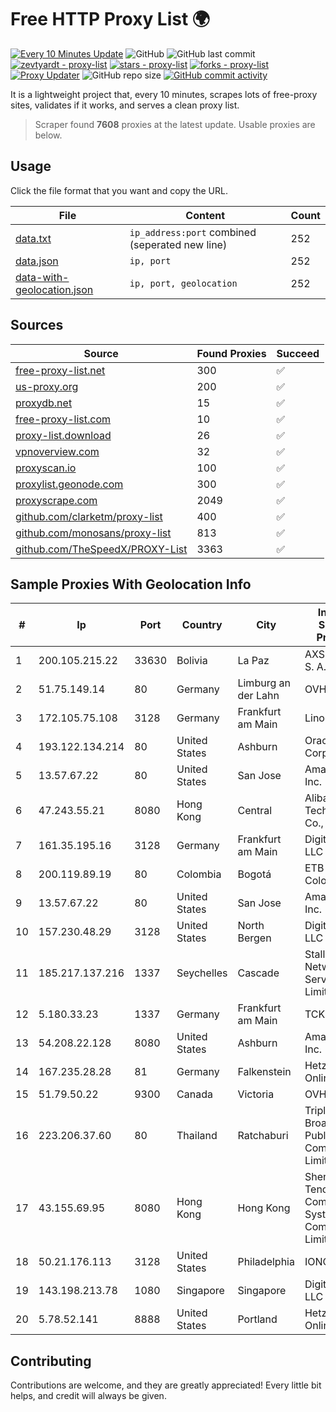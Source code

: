 
# Free HTTP Proxy List 🌍

[![Every 10 Minutes Update](https://github.com/mertguvencli/http-proxy-list/actions/workflows/main.yml/badge.svg?branch=main)](https://github.com/mertguvencli/http-proxy-list/actions/workflows/main.yml)
![GitHub](https://img.shields.io/github/license/mertguvencli/http-proxy-list)
![GitHub last commit](https://img.shields.io/github/last-commit/mertguvencli/http-proxy-list)
[![zevtyardt - proxy-list](https://img.shields.io/static/v1?label=zevtyardt&message=proxy-list&color=blue&logo=github)](https://github.com/zevtyardt/proxy-list "Go to GitHub repo")
[![stars - proxy-list](https://img.shields.io/github/stars/zevtyardt/proxy-list?style=social)](https://github.com/zevtyardt/proxy-list)
[![forks - proxy-list](https://img.shields.io/github/forks/zevtyardt/proxy-list?style=social)](https://github.com/zevtyardt/proxy-list)
[![Proxy Updater](https://github.com/zevtyardt/proxy-list/workflows/Proxy%20Updater/badge.svg)](https://github.com/zevtyardt/proxy-list/actions?query=workflow:"Proxy+Updater")
![GitHub repo size](https://img.shields.io/github/repo-size/zevtyardt/proxy-list)
[![GitHub commit activity](https://img.shields.io/github/commit-activity/m/zevtyardt/proxy-list?logo=commits)](https://github.com/zevtyardt/proxy-list/commits/main)

It is a lightweight project that, every 10 minutes, scrapes lots of free-proxy sites, validates if it works, and serves a clean proxy list.

> Scraper found **7608** proxies at the latest update. Usable proxies are below.

## Usage

Click the file format that you want and copy the URL.

|File|Content|Count|
|----|-------|-----|
|[data.txt](https://raw.githubusercontent.com/mertguvencli/http-proxy-list/main/proxy-list/data.txt)|`ip_address:port` combined (seperated new line)|252|
|[data.json](https://raw.githubusercontent.com/mertguvencli/http-proxy-list/main/proxy-list/data.json)|`ip, port`|252|
|[data-with-geolocation.json](https://raw.githubusercontent.com/mertguvencli/http-proxy-list/main/proxy-list/data-with-geolocation.json)|`ip, port, geolocation`|252|

## Sources

|Source|Found Proxies|Succeed|
|------|-------------|-------|
|[free-proxy-list.net](https://free-proxy-list.net)|300|✅|
|[us-proxy.org](https://www.us-proxy.org)|200|✅|
|[proxydb.net](http://proxydb.net)|15|✅|
|[free-proxy-list.com](https://free-proxy-list.com/?page=&port=&type%5B%5D=http&type%5B%5D=https&up_time=0&search=Search)|10|✅|
|[proxy-list.download](https://www.proxy-list.download/HTTP)|26|✅|
|[vpnoverview.com](https://vpnoverview.com/privacy/anonymous-browsing/free-proxy-servers)|32|✅|
|[proxyscan.io](https://www.proxyscan.io)|100|✅|
|[proxylist.geonode.com](https://proxylist.geonode.com/api/proxy-list?limit=300&page=1&sort_by=lastChecked&sort_type=desc&protocols=http,https)|300|✅|
|[proxyscrape.com](https://api.proxyscrape.com/v2/?request=displayproxies&protocol=http&timeout=10000&country=all&ssl=all&anonymity=all)|2049|✅|
|[github.com/clarketm/proxy-list](https://raw.githubusercontent.com/clarketm/proxy-list/master/proxy-list-raw.txt)|400|✅|
|[github.com/monosans/proxy-list](https://raw.githubusercontent.com/monosans/proxy-list/main/proxies/http.txt)|813|✅|
|[github.com/TheSpeedX/PROXY-List](https://raw.githubusercontent.com/TheSpeedX/PROXY-List/master/http.txt)|3363|✅|


## Sample Proxies With Geolocation Info

|#|Ip|Port|Country|City|Internet Service Provider|
|-|--|----|-------|----|-------------------------|
|1|200.105.215.22|33630|Bolivia|La Paz|AXS Bolivia S. A.|
|2|51.75.149.14|80|Germany|Limburg an der Lahn|OVH SAS|
|3|172.105.75.108|3128|Germany|Frankfurt am Main|Linode, LLC|
|4|193.122.134.214|80|United States|Ashburn|Oracle Corporation|
|5|13.57.67.22|80|United States|San Jose|Amazon.com, Inc.|
|6|47.243.55.21|8080|Hong Kong|Central|Alibaba (US) Technology Co., Ltd.|
|7|161.35.195.16|3128|Germany|Frankfurt am Main|DigitalOcean, LLC|
|8|200.119.89.19|80|Colombia|Bogotá|ETB - Colombia|
|9|13.57.67.22|80|United States|San Jose|Amazon.com, Inc.|
|10|157.230.48.29|3128|United States|North Bergen|DigitalOcean, LLC|
|11|185.217.137.216|1337|Seychelles|Cascade|Stallion Network Services Limited|
|12|5.180.33.23|1337|Germany|Frankfurt am Main|TCK OOO|
|13|54.208.22.128|8080|United States|Ashburn|Amazon.com, Inc.|
|14|167.235.28.28|81|Germany|Falkenstein|Hetzner Online GmbH|
|15|51.79.50.22|9300|Canada|Victoria|OVH SAS|
|16|223.206.37.60|80|Thailand|Ratchaburi|Triple T Broadband Public Company Limited|
|17|43.155.69.95|8080|Hong Kong|Hong Kong|Shenzhen Tencent Computer Systems Company Limited|
|18|50.21.176.113|3128|United States|Philadelphia|IONOS SE|
|19|143.198.213.78|1080|Singapore|Singapore|DigitalOcean, LLC|
|20|5.78.52.141|8888|United States|Portland|Hetzner Online GmbH|



## Contributing

Contributions are welcome, and they are greatly appreciated! Every
little bit helps, and credit will always be given.


